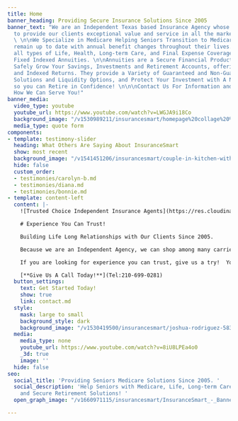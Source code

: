 ```yaml
---
title: Home
banner_heading: Providing Secure Insurance Solutions Since 2005
banner_text: "We are an Independent Texas based Insurance Agency whose mission is
  to provide our clients exceptional value and service in all the markets we serve.
  \ \n\nWe Specialize in Medicare Helping Seniors Transition to Medicare as well as
  remain up to date with annual benefit changes throughout their lives. We provide
  all types of Life, Health, Long-term Care, and Final Expense Coverage, as well as
  Fixed Indexed Annuities. \n\nAnnuities are a Secure Financial Product designed to
  Safely Grow Your Savings, Investments and Retirement Accounts, offering both Fixed
  and Indexed Returns. They provide a Variety of Guaranteed and Non-Guaranteed Income
  Solutions and Liquidity Options, and Protect Your Investment with A No-Loss-Guarantee
  so you can Retire in Confidence! \n\n\nContact Us For Information and Let Us Know
  How We Can Serve You!"
banner_media:
  video_type: youtube
  youtube_url: https://www.youtube.com/watch?v=LWGJA9i18Co
  background_image: "/v1530989211/insurancesmart/homepage%20collage%20%282%29.jpg"
  media_type: quote form
components:
- template: testimony-slider
  heading: What Others Are Saying About InsuranceSmart
  show: most recent
  background_image: "/v1541451206/insurancesmart/couple-in-kitchen-with-wine%20%281%29.jpg"
  hide: false
  custom_order:
  - testimonies/carolyn-b.md
  - testimonies/diana.md
  - testimonies/bonnie.md
- template: content-left
  content: |-
    ![Trusted Choice Independent Insurance Agents](https://res.cloudinary.com/modii/v1530419486/insurancesmart/TC-horizontal-logo-black--blue-tranparency.png)

    # Experience You Can Trust!

    Building Life Long Relationships with Our Clients Since 2005.

    Because we are an Independent Agency, we can shop among many carriers to find just the right product for our clients.  In addition, we take the time to review coverage annually or as needed with clients to make sure they are up to date and getting the very best value in each and every situation.

    If you are looking for experience you can trust, give us a try!  You won't be disappointed!

    [**Give Us A Call Today!**](Tel:210-699-0281)
  button_settings:
    text: Get Started Today!
    show: true
    link: contact.md
  style:
    mask: large to small
    background_style: dark
    background_image: "/v1530419500/insurancesmart/joshua-rodriguez-583392-unsplash.jpg"
  media:
    media_type: none
    youtube_url: https://www.youtube.com/watch?v=8iU8LPEa4o0
    _3d: true
    image: ''
  hide: false
seo:
  social_title: 'Providing Seniors Medicare Solutions Since 2005. '
  social_description: 'Help Seniors with Medicare, Life, Long-term Care, Final Expenses,
    and Secure Retirement Solutions! '
  open_graph_image: "/v1660971115/insurancesmart/InsuranceSmart_-_Banner_msus7p.jpg"

---
```

